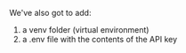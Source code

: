 We've also got to add:
1. a venv folder (virtual environment)
2. a .env file with the contents of the API key
